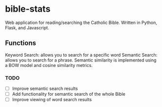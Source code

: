 # bible-stats
Web application for reading/searching the Catholic Bible. 
Written in Python, Flask, and Javascript.

## Functions
Keyword Search: allows you to search for a specific word
Semantic Search: allows you to search for a phrase. Semantic similarity is implemented using a BOW model and cosine similarity metrics.

### TODO

 - [ ] Improve semantic search results
 - [ ] Add functionality for semantic search of the whole Bible
 - [ ] Improve viewing of word search results

